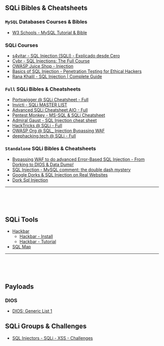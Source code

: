 ## SQLi Bibles & Cheatsheets

### `MySQL` Databases Courses & Bibles

- [W3 Schools - MySQL Tutorial & Bible](https://www.w3schools.com/mysql/default.asp)

### SQLi Courses

- [s4vitar - SQL Injection (SQLI) - Explicado desde Cero](https://youtu.be/C-FiImhUviM)
- [Cybr - SQL Injections: The Full Course](https://www.youtube.com/watch?v=fiq59DuhY68)
- [OWASP Juice Shop - Injection](https://pwning.owasp-juice.shop/part2/injection.html)
- [Basics of SQL Injection - Penetration Testing for Ethical Hackers](https://www.youtube.com/watch?v=2nXOxLpeu80)
- [Rana Khalil - SQL Injection | Complete Guide](https://www.youtube.com/watch?v=1nJgupaUPEQ)

### `Full` SQLi Bibles & Cheatsheets

- [Portswigger @ SQLi Cheatsheet - Full](https://portswigger.net/web-security/sql-injection/cheat-sheet)
- [Invicti - SQLi MASTER LIST](https://www.invicti.com/blog/web-security/sql-injection-cheat-sheet/)
- [Advanced SQLi Cheatsheet AIO - Full](https://github.com/kleiton0x00/Advanced-SQL-Injection-Cheatsheet)
- [Pentest Monkey - MS-SQL & SQLi Cheatsheet](https://pentestmonkey.net/cheat-sheet/sql-injection/mssql-sql-injection-cheat-sheet)
- [Admiral Gaust - SQL Injection cheat sheet](https://github.com/AdmiralGaust/SQL-Injection-cheat-sheet)
- [HackTricks @ SQLi - Full](https://book.hacktricks.xyz/pentesting-web/sql-injection)
- [OWASP Org @ SQL_ Injection Bypassing WAF](https://owasp.org/www-community/attacks/SQL_Injection_Bypassing_WAF)
- [deephacking.tech @ SQLi - Full](https://deephacking.tech/sql-injection/#in-band-sql-injection)

### `Standalone`  SQLi Bibles & Cheatsheets

- [Bypassing WAF to do advanced Error-Based SQL Injection - From Dorking to DIOS & Data Dump!](https://kleiton0x00.github.io/posts/Bypassing-WAF-to-do-advanced-Error-based-SQL-Injection/)
- [SQL Injection - MySQL comment: the double dash mystery](https://blog.raw.pm/en/sql-injection-mysql-comment/)
- [Google Dorks & SQL Injection on Real Websites](https://www.youtube.com/watch?v=2cm1jYtRXAc)
- [Dork Sql Injection](https://www.youtube.com/watch?v=Eq8GNOnx2Rw)

---

<br>

<br>

<br>

## SQLi Tools

- [Hackbar](https://github.com/PhHitachi/HackBar/blob/master/HackBar%20v2.9.md)
    - [Hackbar - Install](https://www.youtube.com/watch?v=hMQsY-34HCc)
    - [Hackbar - Tutorial](https://cbclearnet.media/2023/02/08/sql-injection-1-using-hackbar/) <br1><br>
- [SQL Map](https://github.com/sqlmapproject/sqlmap)  

---

<br>

<br>

<br>

## Payloads 

### DIOS

- [DIOS: Generic List 1](https://pastebin.com/uxPricUq)

## SQLi Groups & Challenges

- [SQL Injectors - SQLi - XSS - Challenges](https://www.facebook.com/groups/506293959534640/)
